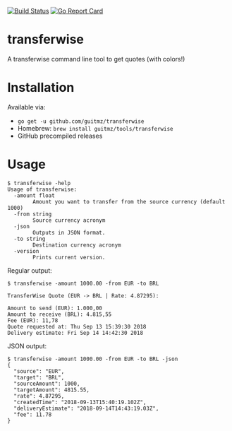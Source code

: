 [![Build Status](https://travis-ci.org/guitmz/transferwise.svg?branch=master)](https://travis-ci.org/guitmz/transferwise) [![Go Report Card](https://goreportcard.com/badge/github.com/guitmz/transferwise)](https://goreportcard.com/report/github.com/guitmz/transferwise)

# transferwise
A transferwise command line tool to get quotes (with colors!)

# Installation
Available via:

- `go get -u github.com/guitmz/transferwise`
- Homebrew: `brew install guitmz/tools/transferwise`
- GitHub precompiled releases

# Usage
```
$ transferwise -help
Usage of transferwise:
  -amount float
    	Amount you want to transfer from the source currency (default 1000)
  -from string
    	Source currency acronym
  -json
    	Outputs in JSON format.
  -to string
    	Destination currency acronym
  -version
    	Prints current version.
```

Regular output:
```
$ transferwise -amount 1000.00 -from EUR -to BRL

TransferWise Quote (EUR -> BRL | Rate: 4.87295):

Amount to send (EUR): 1.000,00
Amount to receive (BRL): 4.815,55
Fee (EUR): 11,78
Quote requested at: Thu Sep 13 15:39:30 2018
Delivery estimate: Fri Sep 14 14:42:30 2018
```

JSON output:
```
$ transferwise -amount 1000.00 -from EUR -to BRL -json
{
  "source": "EUR",
  "target": "BRL",
  "sourceAmount": 1000,
  "targetAmount": 4815.55,
  "rate": 4.87295,
  "createdTime": "2018-09-13T15:40:19.102Z",
  "deliveryEstimate": "2018-09-14T14:43:19.03Z",
  "fee": 11.78
}
```
